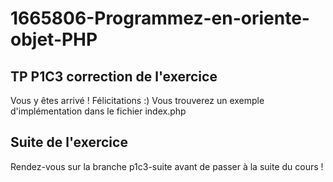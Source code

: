 # 1665806-Programmez-en-oriente-objet-PHP

## TP P1C3 correction de l'exercice

Vous y êtes arrivé ! Félicitations :)
Vous trouverez un exemple d'implémentation dans le fichier index.php

## Suite de l'exercice

Rendez-vous sur la branche p1c3-suite avant de passer à la suite du cours !

